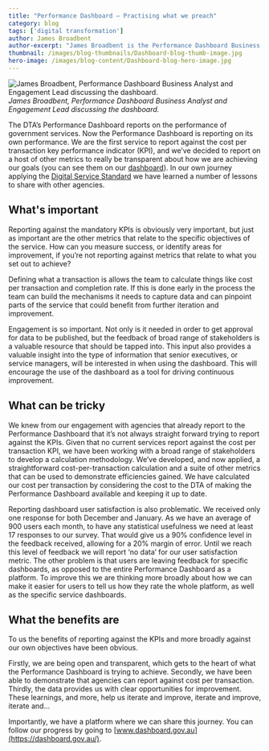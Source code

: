 ```yaml
---
title: "Performance Dashboard – Practising what we preach"
category: blog
tags: ['digital transformation']
author: James Broadbent
author-excerpt: "James Broadbent is the Performance Dashboard Business Analyst and Engagement Lead."
thumbnail: /images/blog-thumbnails/Dashboard-blog-thumb-image.jpg
hero-image: /images/blog-content/Dashboard-blog-hero-image.jpg
---
```


![James Broadbent, Performance Dashboard Business Analyst and Engagement Lead discussing the dashboard.]({{site.url}}{{site.baseurl}}/images/blog-content/Dashboard-blog-hero-image.jpg)
*James Broadbent, Performance Dashboard Business Analyst and Engagement Lead discussing the dashboard.*

The DTA’s Performance Dashboard reports on the performance of government services. Now the Performance Dashboard is reporting on its own performance. We are the first service to report against the cost per transaction key performance indicator (KPI), and we’ve decided to report on a host of other metrics to really be transparent about how we are achieving our goals (you can see them on our [dashboard](https://dashboard.gov.au/dashboards/8-performance-dashboard-dashboard)). In our own journey applying the [Digital Service Standard](https://www.dta.gov.au/standard/) we have learned a number of lessons to share with other agencies.

## What's important

Reporting against the mandatory KPIs is obviously very important, but just as important are the other metrics that relate to the specific objectives of the service. How can you measure success, or identify areas for improvement, if you’re not reporting against metrics that relate to what you set out to achieve?

Defining what a transaction is allows the team to calculate things like cost per transaction and completion rate. If this is done early in the process the team can build the mechanisms it needs to capture data and can pinpoint parts of the service that could benefit from further iteration and improvement.

Engagement is so important. Not only is it needed in order to get approval for data to be published, but the feedback of broad range of stakeholders is a valuable resource that should be tapped into. This input also provides a valuable insight into the type of information that senior executives, or service managers, will be interested in when using the dashboard. This will encourage the use of the dashboard as a tool for driving continuous improvement.

## What can be tricky

We knew from our engagement with agencies that already report to the Performance Dashboard that it’s not always straight forward trying to report against the KPIs. Given that no current services report against the cost per transaction KPI, we have been working with a broad range of stakeholders to develop a calculation methodology. We’ve developed, and now applied, a straightforward cost-per-transaction calculation and a suite of other metrics that can be used to demonstrate efficiencies gained. We have calculated our cost per transaction by considering the cost to the DTA of making the Performance Dashboard available and keeping it up to date. 

Reporting dashboard user satisfaction is also problematic. We received only one response for both December and January.  As we have an average of 900 users each month, to have any statistical usefulness we need at least 17 responses to our survey. That would give us a 90% confidence level in the feedback received, allowing for a 20% margin of error. Until we reach this level of feedback we will report ‘no data’ for our user satisfaction metric. The other problem is that users are leaving feedback for specific dashboards, as opposed to the entire Performance Dashboard as a platform.  To improve this we are thinking more broadly about how we can make it easier for users to tell us how they rate the whole platform, as well as the specific service dashboards.

## What the benefits are

To us the benefits of reporting against the KPIs and more broadly against our own objectives have been obvious.

Firstly, we are being open and transparent, which gets to the heart of what the Performance Dashboard is trying to achieve. Secondly, we have been able to demonstrate that agencies can report against cost per transaction. Thirdly, the data provides us with clear opportunities for improvement. These learnings, and more, help us iterate and improve, iterate and improve, iterate and...

Importantly, we have a platform where we can share this journey. You can follow our progress by going to [www.dashboard.gov.au](https://dashboard.gov.au/).
